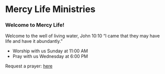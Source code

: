 # Mercy Life Ministries

### Welcome to Mercy Life!
Welcome to the well of living water, John 10:10 “I came that they may have life and have it abundantly.”

 - Worship with us Sunday at 11:00 AM
 - Pray with us Wednesday at 6:00 PM

Request a prayer: [here](https://mercylifeministry.com/prayer-request/)

